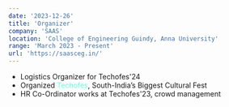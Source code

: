 ```yaml
---
date: '2023-12-26'
title: 'Organizer'
company: 'SAAS'
location: 'College of Engineering Guindy, Anna University'
range: 'March 2023 - Present'
url: 'https://saasceg.in/'
---
```


- Logistics Organizer for Techofes'24
- Organized <a style="color:#64FFDA;">Techofes</a>, South-India’s Biggest Cultural Fest
- HR Co-Ordinator works at Techofes'23, crowd management
